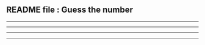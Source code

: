 README file : Guess the number
----------------------------
----------------------------
----------------------------
----------------------------
----------------------------
